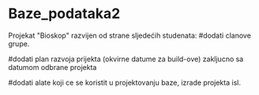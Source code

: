 # Baze_podataka2

Projekat "Bioskop" razvijen od strane sljedećih studenata:
#dodati clanove grupe.

#dodati plan razvoja prijekta (okvirne datume za build-ove) zakljucno sa datumom odbrane projekta 

#dodati alate koji ce se koristit u projektovanju baze, izrade projekta isl. 
